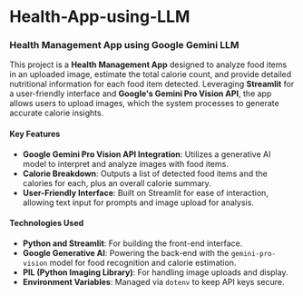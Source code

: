 # Health-App-using-LLM

### Health Management App using Google Gemini LLM

This project is a **Health Management App** designed to analyze food items in an uploaded image, estimate the total calorie count, and provide detailed nutritional information for each food item detected. Leveraging **Streamlit** for a user-friendly interface and **Google's Gemini Pro Vision API**, the app allows users to upload images, which the system processes to generate accurate calorie insights.  

#### Key Features
- **Google Gemini Pro Vision API Integration**: Utilizes a generative AI model to interpret and analyze images with food items.
- **Calorie Breakdown**: Outputs a list of detected food items and the calories for each, plus an overall calorie summary.
- **User-Friendly Interface**: Built on Streamlit for ease of interaction, allowing text input for prompts and image upload for analysis.

#### Technologies Used
- **Python and Streamlit**: For building the front-end interface.
- **Google Generative AI**: Powering the back-end with the `gemini-pro-vision` model for food recognition and calorie estimation.
- **PIL (Python Imaging Library)**: For handling image uploads and display.
- **Environment Variables**: Managed via `dotenv` to keep API keys secure.

